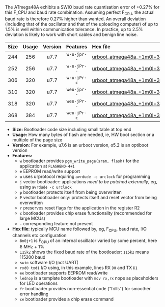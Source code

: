 The ATmega48A exhibits a SWIO baud rate quantisation error of +0.27% for this F_CPU and baud rate combination. Assuming perfect F<sub>CPU</sub>, the actual baud rate is therefore 0.27% higher than wanted. An overall deviation (including that of the oscillator and that of the uploading computer) of up to 1.5% is well within communication tolerance. In practice, up to 2.5% deviation is likely to work with short cables and benign line noise.

|Size|Usage|Version|Features|Hex file|
|:-:|:-:|:-:|:-:|:--|
|244|256|u7.7|`w-u-jpr--`|[urboot_atmega48a_+1m0l+3_+++9k6_swio_rxd0_txd1_lednop.hex](https://raw.githubusercontent.com/stefanrueger/urboot.hex/main/mcus/atmega48a/internal_oscillator/fcpu_+1m0l+3/br_+++9k6/urboot_atmega48a_+1m0l+3_+++9k6_swio_rxd0_txd1_lednop.hex)|
|252|256|u7.7|`w-u-jPr--`|[urboot_atmega48a_+1m0l+3_+++9k6_swio_rxd0_txd1.hex](https://raw.githubusercontent.com/stefanrueger/urboot.hex/main/mcus/atmega48a/internal_oscillator/fcpu_+1m0l+3/br_+++9k6/urboot_atmega48a_+1m0l+3_+++9k6_swio_rxd0_txd1.hex)|
|306|320|u7.7|`w-u-jPr-c`|[urboot_atmega48a_+1m0l+3_+++9k6_swio_rxd0_txd1_lednop_fr_ce.hex](https://raw.githubusercontent.com/stefanrueger/urboot.hex/main/mcus/atmega48a/internal_oscillator/fcpu_+1m0l+3/br_+++9k6/urboot_atmega48a_+1m0l+3_+++9k6_swio_rxd0_txd1_lednop_fr_ce.hex)|
|310|320|u7.7|`weu-jpr--`|[urboot_atmega48a_+1m0l+3_+++9k6_swio_rxd0_txd1_ee_lednop.hex](https://raw.githubusercontent.com/stefanrueger/urboot.hex/main/mcus/atmega48a/internal_oscillator/fcpu_+1m0l+3/br_+++9k6/urboot_atmega48a_+1m0l+3_+++9k6_swio_rxd0_txd1_ee_lednop.hex)|
|318|320|u7.7|`weu-jPr--`|[urboot_atmega48a_+1m0l+3_+++9k6_swio_rxd0_txd1_ee.hex](https://raw.githubusercontent.com/stefanrueger/urboot.hex/main/mcus/atmega48a/internal_oscillator/fcpu_+1m0l+3/br_+++9k6/urboot_atmega48a_+1m0l+3_+++9k6_swio_rxd0_txd1_ee.hex)|
|368|384|u7.7|`weu-jPr-c`|[urboot_atmega48a_+1m0l+3_+++9k6_swio_rxd0_txd1_ee_lednop_fr_ce.hex](https://raw.githubusercontent.com/stefanrueger/urboot.hex/main/mcus/atmega48a/internal_oscillator/fcpu_+1m0l+3/br_+++9k6/urboot_atmega48a_+1m0l+3_+++9k6_swio_rxd0_txd1_ee_lednop_fr_ce.hex)|

- **Size:** Bootloader code size including small table at top end
- **Usage:** How many bytes of flash are needed, ie, HW boot section or a multiple of the page size
- **Version:** For example, u7.6 is an urboot version, o5.2 is an optiboot version
- **Features:**
  + `w` bootloader provides `pgm_write_page(sram, flash)` for the application at `FLASHEND-4+1`
  + `e` EEPROM read/write support
  + `u` uses urprotocol requiring `avrdude -c urclock` for programming
  + `j` vector bootloader: applications *need to be patched externally*, eg, using `avrdude -c urclock`
  + `p` bootloader protects itself from being overwritten
  + `P` vector bootloader only: protects itself and reset vector from being overwritten
  + `r` preserves reset flags for the application in the register R2
  + `c` bootloader provides chip erase functionality (recommended for large MCUs)
  + `-` corresponding feature not present
- **Hex file:** typically MCU name followed by, eg, F<sub>CPU</sub>, baud rate, I/O channels etc configuration
  + `8m0j+1` is F<sub>CPU</sub> of an internal oscillator varied by some percent, here 8 MHz + 1%
  + `115k2` shows the fixed baud rate of the bootloader: `115k2` means 115200 baud
  + `swio` software I/O (not UART)
  + `rxd0 txd1` I/O using, in this example, lines RX `D0` and TX `D1`
  + `ee` bootloader supports EEPROM read/write
  + `lednop` is a template bootloader with `mov rx,rx` nops as placeholders for LED operations
  + `fr` bootloader provides non-essential code ("frills") for smoother error handling
  + `ce` bootloader provides a chip erase command
